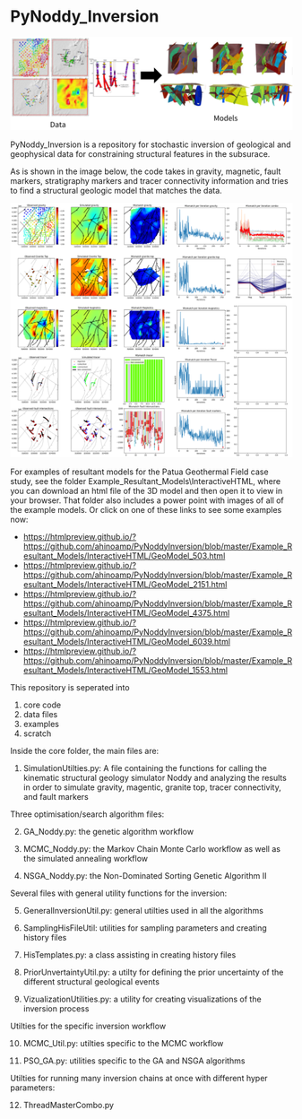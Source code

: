 # PyNoddy_Inversion

![geologic model](/Github.PNG)

PyNoddy_Inversion is a repository for stochastic inversion of geological and geophysical data for constraining structural features in the subsurace.

As is shown in the image below, the code takes in gravity, magnetic, fault markers, stratigraphy markers and tracer connectivity information and tries to find a structural geologic model that matches the data.

![geologic model](/InversionExample.png)

For examples of resultant models for the Patua Geothermal Field case study, see the folder Example_Resultant_Models\InteractiveHTML, where you can download an html file of the 3D model and then open it to view in your browser. That folder also includes a power point with images of all of the example models. Or click on one of these links to see some examples now:
- https://htmlpreview.github.io/?https://github.com/ahinoamp/PyNoddyInversion/blob/master/Example_Resultant_Models/InteractiveHTML/GeoModel_503.html
- https://htmlpreview.github.io/?https://github.com/ahinoamp/PyNoddyInversion/blob/master/Example_Resultant_Models/InteractiveHTML/GeoModel_2151.html
- https://htmlpreview.github.io/?https://github.com/ahinoamp/PyNoddyInversion/blob/master/Example_Resultant_Models/InteractiveHTML/GeoModel_4375.html
- https://htmlpreview.github.io/?https://github.com/ahinoamp/PyNoddyInversion/blob/master/Example_Resultant_Models/InteractiveHTML/GeoModel_6039.html
- https://htmlpreview.github.io/?https://github.com/ahinoamp/PyNoddyInversion/blob/master/Example_Resultant_Models/InteractiveHTML/GeoModel_1553.html

This repository is seperated into
1. core code
2. data files
3. examples
4. scratch

Inside the core folder, the main files are: 

1. SimulationUtilties.py: A file containing the functions for calling the kinematic structural geology simulator Noddy and analyzing
the results in order to simulate gravity, magentic, granite top, tracer connectivity, and fault markers

Three optimisation/search algorithm files:

2.  GA_Noddy.py: the genetic algorithm workflow

3.  MCMC_Noddy.py: the Markov Chain Monte Carlo workflow as well as the simulated annealing workflow

4.  NSGA_Noddy.py: the Non-Dominated Sorting Genetic Algorithm II

Several files with general utility functions for the inversion:

5. GeneralInversionUtil.py: general utilties used in all the algorithms

6. SamplingHisFileUtil: utilities for sampling parameters and creating history files

7. HisTemplates.py: a class assisting in creating history files 

8. PriorUnvertaintyUtil.py: a utilty for defining the prior uncertainty of the different structural geological events

9. VizualizationUtilities.py: a utility for creating visualizations of the inversion process

Utilties for the specific inversion workflow

10. MCMC_Util.py: utilties specific to the MCMC workflow

11. PSO_GA.py: utilities specific to the GA and NSGA algorithms

Utilties for running many inversion chains at once with different hyper parameters:

12. ThreadMasterCombo.py



